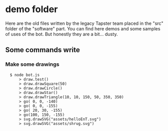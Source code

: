 # demo folder

Here are the old files written by the legacy Tapster team placed in the "src" folder of the "software" part.
You can find here demos and some samples of uses of the bot.
But honestly they are a bit... dusty.

## Some commands write

### Make some drawings

```shell
  $ node bot.js
      > draw.test()
      > draw.drawSquare(50)
      > draw.drawCircle()
      > draw.drawStar()
      > draw.drawTriangle(10, 10, 150, 50, 350, 350)
      > go( 0, 0, -140)
      > go( 0, 0, -155)
      > go( 20, 30, -155)
      > go(100, 150, -155)
      > svg.drawSVG("assets/helloEnT.svg")
      > svg.drawSVG("assets/shrug.svg")
```
